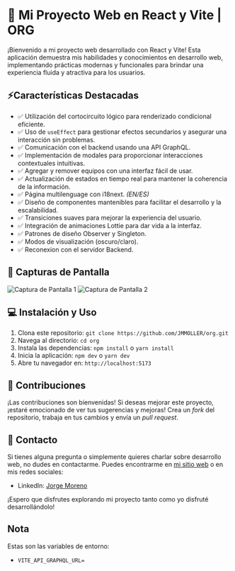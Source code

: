 # 🚀 Mi Proyecto Web en React y Vite | ORG

¡Bienvenido a mi proyecto web desarrollado con React y Vite! Esta aplicación demuestra mis habilidades y conocimientos en desarrollo web, implementando prácticas modernas y funcionales para brindar una experiencia fluida y atractiva para los usuarios.

## ⚡Características Destacadas

- ✅ Utilización del cortocircuito lógico para renderizado condicional eficiente.
- ✅ Uso de `useEffect` para gestionar efectos secundarios y asegurar una interacción sin problemas.
- ✅ Comunicación con el backend usando una API GraphQL.
- ✅ Implementación de modales para proporcionar interacciones contextuales intuitivas.
- ✅ Agregar y remover equipos con una interfaz fácil de usar.
- ✅ Actualización de estados en tiempo real para mantener la coherencia de la información.
- ✅ Página multilenguage con i18next. *(EN/ES)*
- ✅ Diseño de componentes mantenibles para facilitar el desarrollo y la escalabilidad.
- ✅ Transiciones suaves para mejorar la experiencia del usuario.
- ✅ Integración de animaciones Lottie para dar vida a la interfaz.
- ✅ Patrones de diseño Observer y Singleton.
- ✅ Modos de visualización (oscuro/claro).
- ✅ Reconexion con el servidor Backend.

## 📸 Capturas de Pantalla

![Captura de Pantalla 1](https://lh3.googleusercontent.com/u/0/drive-viewer/AITFw-y5sQa_35Bjl04hQ0NWeOphUgwiUw7dkHZ8XbJ_Rag5HcQZ3K-wTzGak2kpJtMXY1mnuPI3ph4y5PkQibAZouGq6z_f=w1920-h929)
![Captura de Pantalla 2](https://lh3.googleusercontent.com/u/0/drive-viewer/AITFw-yLRGhO7fbuJ-4mxND8HBXKPDr33-UUX9Rqwx15TFuwP1cgc3nw6RpBouUxRLq9dLaLyL1l_xXpdbYuIDhxj4cPr9jE=w1315-h929)

## 💻 Instalación y Uso

1. Clona este repositorio: `git clone https://github.com/JMMOLLER/org.git`
2. Navega al directorio: `cd org`
3. Instala las dependencias: `npm install` o `yarn install`
4. Inicia la aplicación: `npm dev` o `yarn dev`
5. Abre tu navegador en: `http://localhost:5173`

## 📒 Contribuciones

¡Las contribuciones son bienvenidas! Si deseas mejorar este proyecto, ¡estaré emocionado de ver tus sugerencias y mejoras! Crea un *fork* del repositorio, trabaja en tus cambios y envía un *pull request*.

## 🤳 Contacto

Si tienes alguna pregunta o simplemente quieres charlar sobre desarrollo web, no dudes en contactarme. Puedes encontrarme en [mi sitio web](https://portafolio-jlmm.vercel.app) o en mis redes sociales:

- LinkedIn: [Jorge Moreno](https://www.linkedin.com/in/jorge-luis-moreno-moller-71207218a)

¡Espero que disfrutes explorando mi proyecto tanto como yo disfruté desarrollándolo!

## Nota
Estas son las variables de entorno:
- ```VITE_API_GRAPHQL_URL=```
